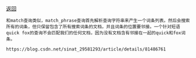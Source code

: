 [返回](/elasticsearch/doc/zhishi-tupu/search)

```
和match查询类似，match_phrase查询首先解析查询字符串来产生一个词条列表。然后会搜索所有的词条，但只保留包含了所有搜索词条的文档，并且词条的位置要邻接。一个针对短语quick fox的查询不会匹配我们的任何文档，因为没有文档含有邻接在一起的quick和fox词条。
```


```
https://blog.csdn.net/sinat_29581293/article/details/81486761

```